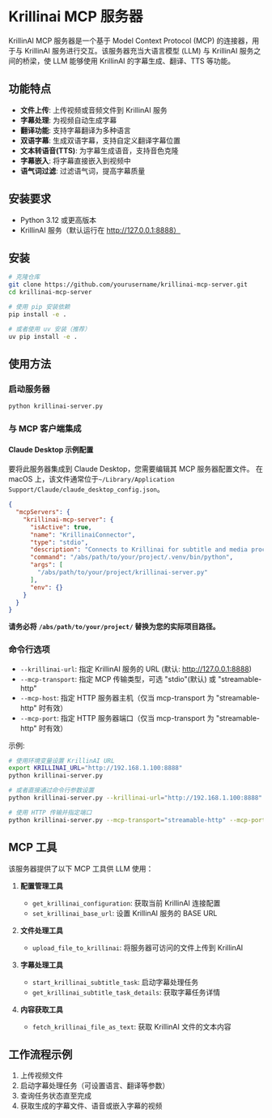 # Krillinai MCP 服务器

KrillinAI MCP 服务器是一个基于 Model Context Protocol (MCP) 的连接器，用于与 KrillinAI 服务进行交互。该服务器充当大语言模型 (LLM) 与 KrillinAI 服务之间的桥梁，使 LLM 能够使用 KrillinAI 的字幕生成、翻译、TTS 等功能。

## 功能特点

- **文件上传**: 上传视频或音频文件到 KrillinAI 服务
- **字幕处理**: 为视频自动生成字幕
- **翻译功能**: 支持字幕翻译为多种语言
- **双语字幕**: 生成双语字幕，支持自定义翻译字幕位置
- **文本转语音(TTS)**: 为字幕生成语音，支持音色克隆
- **字幕嵌入**: 将字幕直接嵌入到视频中
- **语气词过滤**: 过滤语气词，提高字幕质量

## 安装要求

- Python 3.12 或更高版本
- KrillinAI 服务（默认运行在 http://127.0.0.1:8888）

## 安装

```bash
# 克隆仓库
git clone https://github.com/yourusername/krillinai-mcp-server.git
cd krillinai-mcp-server

# 使用 pip 安装依赖
pip install -e .

# 或者使用 uv 安装（推荐）
uv pip install -e .
```

## 使用方法

### 启动服务器

```bash
python krillinai-server.py
```

### 与 MCP 客户端集成

#### Claude Desktop 示例配置

要将此服务器集成到 Claude Desktop，您需要编辑其 MCP 服务器配置文件。 在 macOS 上，该文件通常位于`~/Library/Application Support/Claude/claude_desktop_config.json`。

```json
{
  "mcpServers": {
    "krillinai-mcp-server": {
      "isActive": true,
      "name": "KrillinaiConnector", 
      "type": "stdio",
      "description": "Connects to Krillinai for subtitle and media processing.",
      "command": "/abs/path/to/your/project/.venv/bin/python",
      "args": [
        "/abs/path/to/your/project/krillinai-server.py" 
      ],
      "env": {}
    }
  }
}
```

**请务必将** **`/abs/path/to/your/project/` 替换为您的实际项目路径。**

### 命令行选项

- `--krillinai-url`: 指定 KrillinAI 服务的 URL (默认: http://127.0.0.1:8888)
- `--mcp-transport`: 指定 MCP 传输类型，可选 "stdio"(默认) 或 "streamable-http"
- `--mcp-host`: 指定 HTTP 服务器主机（仅当 mcp-transport 为 "streamable-http" 时有效）
- `--mcp-port`: 指定 HTTP 服务器端口（仅当 mcp-transport 为 "streamable-http" 时有效）

示例:

```bash
# 使用环境变量设置 KrillinAI URL
export KRILLINAI_URL="http://192.168.1.100:8888"
python krillinai-server.py

# 或者直接通过命令行参数设置
python krillinai-server.py --krillinai-url="http://192.168.1.100:8888"

# 使用 HTTP 传输并指定端口
python krillinai-server.py --mcp-transport="streamable-http" --mcp-port=8001
```

## MCP 工具

该服务器提供了以下 MCP 工具供 LLM 使用：

1. **配置管理工具**

   - `get_krillinai_configuration`: 获取当前 KrillinAI 连接配置
   - `set_krillinai_base_url`: 设置 KrillinAI 服务的 BASE URL
2. **文件处理工具**

   - `upload_file_to_krillinai`: 将服务器可访问的文件上传到 KrillinAI
3. **字幕处理工具**

   - `start_krillinai_subtitle_task`: 启动字幕处理任务
   - `get_krillinai_subtitle_task_details`: 获取字幕任务详情
4. **内容获取工具**

   - `fetch_krillinai_file_as_text`: 获取 KrillinAI 文件的文本内容

## 工作流程示例

1. 上传视频文件
2. 启动字幕处理任务（可设置语言、翻译等参数）
3. 查询任务状态直至完成
4. 获取生成的字幕文件、语音或嵌入字幕的视频
